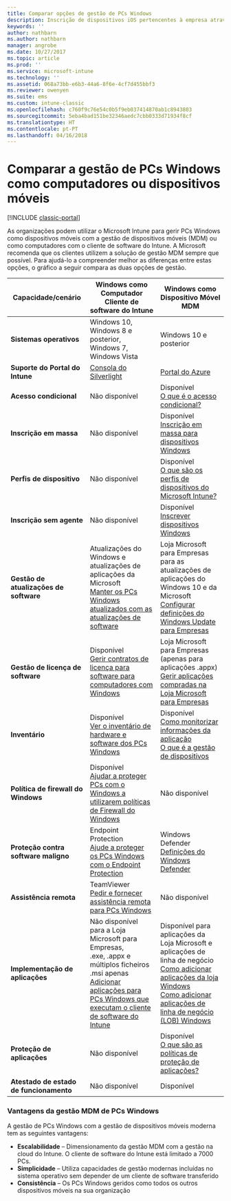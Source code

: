 ```yaml
---
title: Comparar opções de gestão de PCs Windows
description: Inscrição de dispositivos iOS pertencentes à empresa através do Programa de Inscrição de Dispositivos (DEP) da Apple ou do Apple Configurator
keywords: ''
author: nathbarn
ms.author: nathbarn
manager: angrobe
ms.date: 10/27/2017
ms.topic: article
ms.prod: ''
ms.service: microsoft-intune
ms.technology: ''
ms.assetid: 068a73bb-e6b3-44a6-8f6e-4cf7d455bbf3
ms.reviewer: owenyen
ms.suite: ems
ms.custom: intune-classic
ms.openlocfilehash: c760f9c76e54c0b5f9eb037414870ab1c8943803
ms.sourcegitcommit: 5eba4bad151be32346aedc7cbb0333d71934f8cf
ms.translationtype: HT
ms.contentlocale: pt-PT
ms.lasthandoff: 04/16/2018
---
```

# <a name="compare-managing-windows-pcs-as-computers-or-mobile-devices"></a>Comparar a gestão de PCs Windows como computadores ou dispositivos móveis

[!INCLUDE [classic-portal](../includes/classic-portal.md)]

As organizações podem utilizar o Microsoft Intune para gerir PCs Windows como dispositivos móveis com a gestão de dispositivos móveis (MDM) ou como computadores com o cliente de software do Intune.  A Microsoft recomenda que os clientes utilizem a solução de gestão MDM sempre que possível. Para ajudá-lo a compreender melhor as diferenças entre estas opções, o gráfico a seguir compara as duas opções de gestão.

|**Capacidade/cenário** |**Windows como Computador**<br>Cliente de software do Intune | **Windows como Dispositivo Móvel**<br>MDM |
|--------------|-------------------------------|-------------------------------|
|**Sistemas operativos** |Windows 10, Windows 8 e posterior, Windows 7, Windows Vista | Windows 10 e posterior |
|**Suporte do Portal do Intune** |[Consola do Silverlight](https://manage.microsoft.com)|[Portal do Azure](https://portal.azure.com) |
|**Acesso condicional**|Não disponível|Disponível <br>[O que é o acesso condicional?](https://docs.microsoft.com/intune-azure/conditional-access/what-is-conditional-access)|
|**Inscrição em massa**|Não disponível|Disponível <br>[Inscrição em massa para dispositivos Windows](https://docs.microsoft.com/intune-azure/enroll-devices/bulk-enroll-windows)|
|**Perfis de dispositivo**|Não disponível|Disponível <br>[O que são os perfis de dispositivos do Microsoft Intune?](https://docs.microsoft.com/intune-azure/configure-devices/what-are-device-profiles)|
|**Inscrição sem agente**|Não disponível |Disponível<br>[Inscrever dispositivos Windows](https://docs.microsoft.com/intune-azure/enroll-devices/enroll-windows-devices)|
|**Gestão de atualizações de software**| Atualizações do Windows e atualizações de aplicações da Microsoft<br>[Manter os PCs Windows atualizados com as atualizações de software](https://docs.microsoft.com/intune/deploy-use/keep-windows-pcs-up-to-date-with-software-updates-in-microsoft-intune)|Loja Microsoft para Empresas para as atualizações de aplicações do Windows 10 e da Microsoft<br> [Configurar definições do Windows Update para Empresas](https://docs.microsoft.com/intune-azure/configure-devices/how-to-configure-windows-update-for-business) |
|**Gestão de licença de software**|Disponível <br>[Gerir contratos de licença para software para computadores com Windows](https://docs.microsoft.com/intune/deploy-use/manage-license-agreements-for-windows-pc-software-in-microsoft-intune)|Loja Microsoft para Empresas (apenas para aplicações .appx)<br>[Gerir aplicações compradas na Loja Microsoft para Empresas](https://docs.microsoft.com/intune-azure/manage-apps/wsfb-apps)|
|**Inventário**|Disponível <br>[Ver o inventário de hardware e software dos PCs Windows](https://docs.microsoft.com/intune/deploy-use/view-hardware-and-software-inventory-for-windows-pcs-in-microsoft-intune)|Disponível <br>[Como monitorizar informações da aplicação](https://docs.microsoft.com/intune/apps-monitor)<br>[O que é a gestão de dispositivos](https://docs.microsoft.com/intune/device-management)|
|**Política de firewall do Windows**|Disponível <br>[Ajudar a proteger PCs com o Windows a utilizarem políticas de Firewall do Windows](https://docs.microsoft.com/intune/deploy-use/help-protect-windows-pcs-using-windows-firewall-policies-in-microsoft-intune) |Não disponível|
|**Proteção contra software maligno**|Endpoint Protection<br>[Ajude a proteger os PCs Windows com o Endpoint Protection](https://docs.microsoft.com/intune/deploy-use/help-secure-windows-pcs-with-endpoint-protection-for-microsoft-intune)|Windows Defender<br>[Definições do Windows Defender](https://docs.microsoft.com/intune-azure/configure-devices/custom-for-windows-10#windows-defender-settings)|
|**Assistência remota** |TeamViewer<br>[Pedir e fornecer assistência remota para PCs Windows](https://docs.microsoft.com/intune/deploy-use/request-and-provide-remote-assistance-for-windows-pcs-in-microsoft-intune)|Não disponível |
|**Implementação de aplicações** | Não disponível para a Loja Microsoft para Empresas,<br>.exe, .appx e múltiplos ficheiros .msi apenas<br>[Adicionar aplicações para PCs Windows que executam o cliente de software do Intune](https://docs.microsoft.com/intune/deploy-use/add-apps-for-windows-pcs-in-microsoft-intune)|Disponível para aplicações da Loja Microsoft e aplicações de linha de negócio<br>[Como adicionar aplicações da loja Windows](https://docs.microsoft.com/intune/store-apps-windows)<br>[Como adicionar aplicações de linha de negócio (LOB) Windows](https://docs.microsoft.com/intune/lob-apps-windows)|
|**Proteção de aplicações**|Não disponível|Disponível <br>[O que são as políticas de proteção de aplicações?](https://docs.microsoft.com/intune-azure/manage-apps/what-is-app-protection-policy)|
|**Atestado de estado de funcionamento**|Não disponível|Disponível|


### <a name="advantages-of-mdm-windows-pc-management"></a>Vantagens da gestão MDM de PCs Windows
A gestão de PCs Windows com a gestão de dispositivos móveis moderna tem as seguintes vantagens:
- **Escalabilidade** – Dimensionamento da gestão MDM com a gestão na cloud do Intune. O cliente de software do Intune está limitado a 7000 PCs.
- **Simplicidade** – Utiliza capacidades de gestão modernas incluídas no sistema operativo sem depender de um cliente de software transferido
- **Consistência** – Os PCs Windows geridos como todos os outros dispositivos móveis na sua organização
<!-- - **Cloud optimization** - -->
